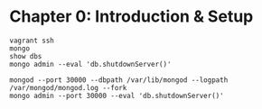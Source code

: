 # Chapter 0: Introduction & Setup
```
vagrant ssh
mongo 
show dbs
mongo admin --eval 'db.shutdownServer()'

mongod --port 30000 --dbpath /var/lib/mongod --logpath /var/mongod/mongod.log --fork
mongo admin --port 30000 --eval 'db.shutdownServer()'
```